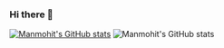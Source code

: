 ### Hi there 👋
[![Manmohit's GitHub stats](https://github-readme-stats.vercel.app/api?username=manmohitgrewal1)](https://github.com/anuraghazra/github-readme-stats)
![Manmohit's GitHub stats](https://github-readme-stats.vercel.app/api?username=manmohitgrewal1&count_private=true)
<!--
**manmohitgrewal1/manmohitgrewal1** is a ✨ _special_ ✨ repository because its `README.md` (this file) appears on your GitHub profile.

Here are some ideas to get you started:

- 🔭 I’m currently working on ...
- 🌱 I’m currently learning ...
- 👯 I’m looking to collaborate on ...
- 🤔 I’m looking for help with ...
- 💬 Ask me about ...
- 📫 How to reach me: ...
- 😄 Pronouns: ...
- ⚡ Fun fact: ...
-->
